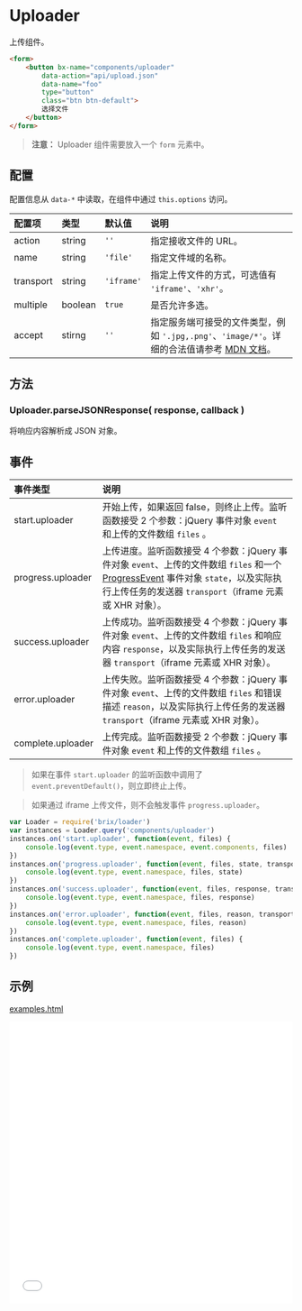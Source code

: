 # Uploader

上传组件。

```html
<form>
    <button bx-name="components/uploader" 
        data-action="api/upload.json" 
        data-name="foo" 
        type="button" 
        class="btn btn-default">
        选择文件
    </button>
</form>
```

> **注意：** Uploader 组件需要放入一个 `form` 元素中。

## 配置

配置信息从 `data-*` 中读取，在组件中通过 `this.options` 访问。

配置项    | 类型    | 默认值     | 说明
:---      | :------ | :--------- | :----------
action    | string  | `''`       | 指定接收文件的 URL。
name      | string  | `'file'`   | 指定文件域的名称。
transport | string  | `'iframe'` | 指定上传文件的方式，可选值有 `'iframe'`、`'xhr'`。
multiple  | boolean | `true`     | 是否允许多选。
accept    | stirng  | `''`       | 指定服务端可接受的文件类型，例如 `'.jpg,.png'`、`'image/*'`。详细的合法值请参考 [MDN 文档](https://developer.mozilla.org/en-US/docs/Web/HTML/Element/input#Attributes)。

## 方法

### Uploader.parseJSONResponse( response, callback )

将响应内容解析成 JSON 对象。

## 事件

事件类型          | 说明
:---------------- | :----------
start.uploader    | 开始上传，如果返回 false，则终止上传。监听函数接受 2 个参数：jQuery 事件对象 `event` 和上传的文件数组 `files` 。
progress.uploader | 上传进度。监听函数接受 4 个参数：jQuery 事件对象 `event`、上传的文件数组 `files` 和一个 [ProgressEvent] 事件对象 `state`，以及实际执行上传任务的发送器 `transport`（iframe 元素或 XHR 对象）。
success.uploader  | 上传成功。监听函数接受 4 个参数：jQuery 事件对象 `event`、上传的文件数组 `files` 和响应内容 `response`，以及实际执行上传任务的发送器 `transport`（iframe 元素或 XHR 对象）。
error.uploader    | 上传失败。监听函数接受 4 个参数：jQuery 事件对象 `event`、上传的文件数组 `files` 和错误描述 `reason`，以及实际执行上传任务的发送器 `transport`（iframe 元素或 XHR 对象）。
complete.uploader | 上传完成。监听函数接受 2 个参数：jQuery 事件对象 `event` 和上传的文件数组 `files` 。

> 如果在事件 `start.uploader` 的监听函数中调用了 `event.preventDefault()`，则立即终止上传。

> 如果通过 iframe 上传文件，则不会触发事件 `progress.uploader`。

[ProgressEvent]: https://xhr.spec.whatwg.org/#progressevent

```js
var Loader = require('brix/loader')
var instances = Loader.query('components/uploader')
instances.on('start.uploader', function(event, files) {
    console.log(event.type, event.namespace, event.components, files)
})
instances.on('progress.uploader', function(event, files, state, transport) {
    console.log(event.type, event.namespace, files, state)
})
instances.on('success.uploader', function(event, files, response, transport) {
    console.log(event.type, event.namespace, files, response)
})
instances.on('error.uploader', function(event, files, reason, transport) {
    console.log(event.type, event.namespace, files, reason)
})
instances.on('complete.uploader', function(event, files) {
    console.log(event.type, event.namespace, files)
})
```

## 示例

<a href="./examples.html" target="_blank">examples.html</a>

<iframe width="100%" height="500" src="./examples.html" allowfullscreen="allowfullscreen" frameborder="0"></iframe>

